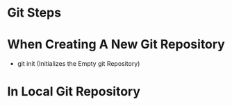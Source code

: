 # Git Steps

# When Creating A New Git Repository
* git init (Initializes the Empty git Repository)

# In Local Git Repository
